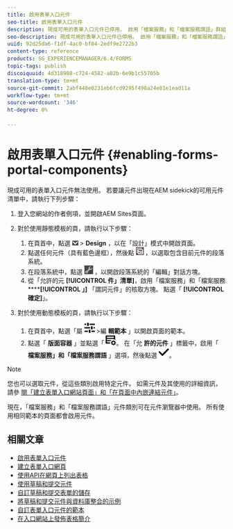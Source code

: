 ```yaml
---
title: 啟用表單入口元件
seo-title: 啟用表單入口元件
description: 現成可用的表單入口元件已停用。 啟用「檔案服務」和「檔案服務謂語」群組，以啟用Forms Portal元件。
seo-description: 現成可用的表單入口元件已停用。 啟用「檔案服務」和「檔案服務謂語」群組，以啟用Forms Portal元件。
uuid: 92d25da6-f1df-4ac0-bf84-2edf9e2722b3
content-type: reference
products: SG_EXPERIENCEMANAGER/6.4/FORMS
topic-tags: publish
discoiquuid: 4d318908-c724-4582-a82b-6e9b1c55705b
translation-type: tm+mt
source-git-commit: 2abf448e0231eb6fcd9295f498a24e81e1ead11a
workflow-type: tm+mt
source-wordcount: '346'
ht-degree: 0%

---
```



# 啟用表單入口元件 {#enabling-forms-portal-components}

現成可用的表單入口元件無法使用。 若要讓元件出現在AEM sidekick的可用元件清單中，請執行下列步驟：

1. 登入您網站的作者例項，並開啟AEM Sites頁面。

1. 對於使用靜態模板的頁，請執行以下步驟：

   1. 在頁首中，點選 ![畫布下拉式清單](assets/canvas-drop-down.png) > **Design** ，以在「設計」模式中開啟頁面。
   1. 點選任何元件（具有藍色邊框），然後點 ![選欄位層級](assets/field-level.png) ，以選取包含目前元件的段落系統。
   1. 在段落系統中，點選 ![settings_icon](assets/settings_icon.png) ，以開啟段落系統的「編輯」對話方塊。
   1. 從「允許的元 **[!UICONTROL 件」清單]**，啟用「檔案服務」和「檔案服務 ******[!UICONTROL 」]** 「謂詞元件」的核取方塊。 點選「 **[!UICONTROL 確定]**」。

1. 對於使用動態模板的頁，請執行以下步驟：

   1. 在頁首中，點選「屬 ![性](assets/properties.png) >編 **輯範本** 」以開啟頁面的範本。
   1. 點選「 **版面容器** 」並點選「 ![動態消息管理」](assets/FeedManagement.png)。 在「允 **許的元件** 」標籤中，啟用「 **檔案服務」和「檔案服務謂語** 」選項，然後點選 ![aem_6_3_forms_save](assets/aem_6_3_forms_save.png)。

>[!NOTE]
>
>您也可以選取元件，從這些類別啟用特定元件。 如需元件及其使用的詳細資訊，請參 [閱「建立表單入口網站頁面](/help/forms/using/creating-form-portal-page.md)[」和「在頁面中內嵌連結元件」](/help/forms/using/embedding-link-component-page.md)。

現在，「檔案服務」和「檔案服務謂語」元件類別可在元件瀏覽器中使用。 所有使用相同範本的頁面都會啟用元件。

## 相關文章

* [啟用表單入口元件](/help/forms/using/enabling-forms-portal-components.md)
* [建立表單入口網頁](/help/forms/using/creating-form-portal-page.md)
* [使用API在網頁上列出表格](/help/forms/using/listing-forms-webpage-using-apis.md)
* [使用草稿和提交元件](/help/forms/using/draft-submission-component.md)
* [自訂草稿和提交表單的儲存](/help/forms/using/draft-submission-component.md)
* [將草稿和提交元件與資料庫整合的示例](/help/forms/using/integrate-draft-submission-database.md)
* [自訂表單入口元件的範本](/help/forms/using/customizing-templates-forms-portal-components.md)
* [在入口網站上發佈表格簡介](/help/forms/using/introduction-publishing-forms.md)
